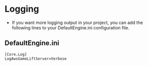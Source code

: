 # Logging

- If you want more logging output in your project, you can add the following lines to your DefaultEngine.ini configuration file.

## DefaultEngine.ini
```
[Core.Log]
LogAwsGameLiftServer=Verbose
```